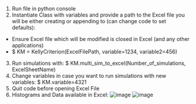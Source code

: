 1. Run file in python console
2. Instantiate Class with variables and provide a path to the Excel file you will be either creating or appending to (can change code to set defaults):
- Ensure Excel file which will be modified is closed in Excel (and any other applications)
- $ KM =   KellyCriterion(ExcelFilePath, variable=1234, variable2=456)
3. Run simulations with: $ KM.multi_sim_to_excel(Number_of_simulations, ExcelSheetName)
4. Change variables in case you want to run simulations with new variables: $ KM.variable=4321
5. Quit code before opening Excel File
6. Histograms and Data available in Excel: 
![image](https://user-images.githubusercontent.com/61990860/126847466-cfe17132-1ce1-4f18-97af-2d1b91bcf09d.png)
![image](https://user-images.githubusercontent.com/61990860/126847500-3e70598e-40ba-4fd8-8580-6328c54a3f2c.png)

